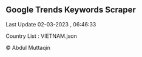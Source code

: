 

## Google Trends Keywords Scraper 
 
Last Update 02-03-2023 , 06:46:33

Country List :
VIETNAM.json



© Abdul Muttaqin 
